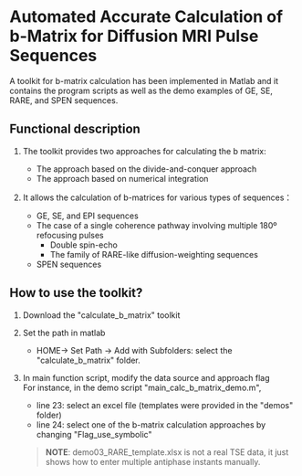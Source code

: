 # Automated Accurate Calculation of b-Matrix for Diffusion MRI Pulse Sequences
A toolkit for b-matrix calculation has been implemented in Matlab and it contains the program scripts as well as the demo examples of GE, SE, RARE, and SPEN sequences.

## Functional description
1. The toolkit provides two approaches for calculating the b matrix:   
    * The approach based on the divide-and-conquer approach   
    * The approach based on numerical integration   

2. It allows the calculation of b-matrices for various types of sequences：
   * GE, SE, and EPI sequences
   * The case of a single coherence pathway involving multiple 180º refocusing pulses
    	* Double spin-echo
		* The family of RARE-like diffusion-weighting sequences
   * SPEN sequences

## How to use the toolkit?
1. Download the "calculate_b_matrix" toolkit

2. Set the path in matlab  
   * HOME-> Set Path -> Add with Subfolders: select the "calculate_b_matrix" folder.   

3. In main function script, modify the data source and approach flag    
	     For instance, in the demo script "main_calc_b_matrix_demo.m",
	* line 23: select an excel file (templates were provided in the "demos" folder)   
	* line 24: select one of the b-matrix calculation approaches by changing "Flag_use_symbolic"   
	> **NOTE**: demo03_RARE_template.xlsx is not a real TSE data, it just shows how to enter multiple antiphase instants manually.